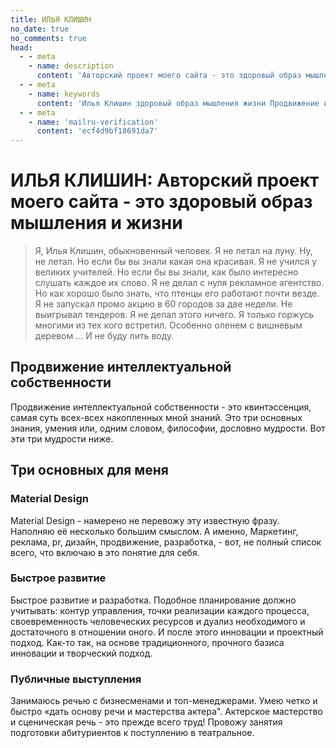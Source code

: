 ```yaml
---
title: ИЛЬЯ КЛИШИН
no_date: true
no_comments: true
head:
  - - meta
    - name: description
      content: 'Авторский проект моего сайта - это здоровый образ мышления и жизни Продвижение интеллектуальной собственности Material Design Быстрое развитие Публичные выступления'
  - - meta
    - name: keywords 
      content: 'Илья Клишин здоровый образ мышления жизни Продвижение интеллектуальной собственности Продвижение интеллектуальной собственности - это квинтэссенция, самая суть всех-всех накопленных мной знаний. Это три основных знания, умения или, одним словом, филосовии, дословно мудрости. Вот эти три мудрости ниже'
  - - meta
    - name: 'mailru-verification'
      content: 'ecf4d9bf18691da7'
---
```


# ИЛЬЯ КЛИШИН: Авторский проект моего сайта - это здоровый образ мышления и жизни

> Я, Илья Клишин, обыкновенный человек. Я не летал на луну. Ну, не летал. Но если бы вы знали какая она красивая. Я не учился у великих учителей. Но если бы вы знали, как было интересно слушать каждое их слово. Я не делал с нуля рекламное агентство. Но как хорошо было знать, что птенцы его работают почти везде. Я не запускал промо акцию в 60 городов за две недели. Не выигрывал тендеров. Я не делал этого ничего. Я только горжусь многими из тех кого встретил. Особенно оленем с вишневым деревом ... И не буду лить воду.


## Продвижение интеллектуальной собственности

Продвижение интеллектуальной собственности - это квинтэссенция, самая суть всех-всех накопленных мной знаний.
Это три основных знания, умения или, одним словом, философии, дословно мудрости. Вот эти три мудрости ниже.



## Три основных для меня

### Material Design

Material Design - намерено не перевожу эту известную фразу. Наполняю её несколько большим смыслом. А именно, Маркетинг, реклама, pr, дизайн, продвижение, разработка, - вот, не полный список всего, что включаю в это понятие для себя.

### Быстрое развитие

Быстрое развитие и разработка. Подобное планирование должно учитывать: контур управления, точки реализации каждого процесса, своевременность человеческих ресурсов и дуализ необходимого и достаточного в отношении оного. И после этого инновации и проектный подход. Как-то так, на основе традиционного, прочного базиса инновации и творческий подход.

### Публичные выступления

Занимаюсь речью с бизнесменами и топ-менеджерами. Умею четко и быстро «дать основу речи и мастерства актера". Актерское мастерство и сценическая речь - это прежде всего труд! Провожу занятия подготовки абитуриентов к поступлению в театральное.

